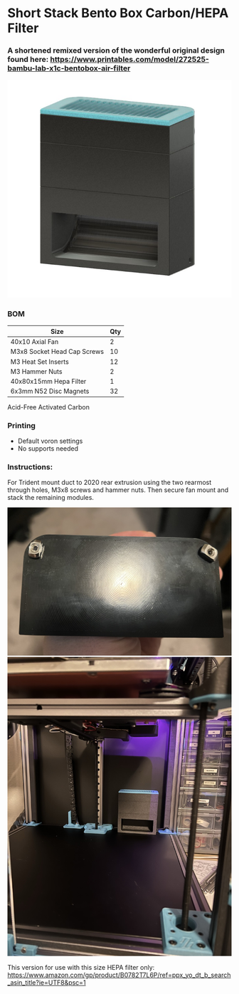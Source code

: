# Short Stack Bento Box Carbon/HEPA Filter
 ### A shortened remixed version of the wonderful original design found here: https://www.printables.com/model/272525-bambu-lab-x1c-bentobox-air-filter

<img src="./Images/shortybento.jpg" width=600>

### BOM

Size | Qty
--- | ---
40x10 Axial Fan | 2
M3x8 Socket Head Cap Screws | 10
M3 Heat Set Inserts | 12
M3 Hammer Nuts | 2
40x80x15mm Hepa Filter | 1
6x3mm N52 Disc Magnets | 32
Acid-Free Activated Carbon

### Printing
  * Default voron settings
  * No supports needed

### Instructions:
For Trident mount duct to 2020 rear extrusion using the two rearmost through holes, M3x8 screws and hammer nuts. Then secure fan mount and stack the remaining modules. 

<img src="./Images/hammernuts.jpeg" width=600>

<img src="./Images/installed.jpeg" width=600>

This version for use with this size HEPA filter only: https://www.amazon.com/gp/product/B0782T7L6P/ref=ppx_yo_dt_b_search_asin_title?ie=UTF8&psc=1
